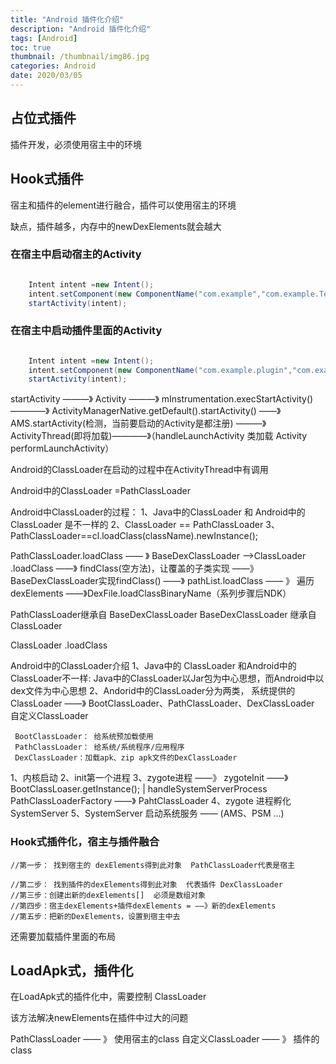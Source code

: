 ```yaml
---
title: "Android 插件化介绍"
description: "Android 插件化介绍"
tags: [Android]
toc: true
thumbnail: /thumbnail/img86.jpg
categories: Android
date: 2020/03/05
---
```


## 占位式插件
插件开发，必须使用宿主中的环境

<!--more-->
## Hook式插件

宿主和插件的element进行融合，插件可以使用宿主的环境

缺点，插件越多，内存中的newDexElements就会越大

### 在宿主中启动宿主的Activity

```java

    Intent intent =new Intent();
    intent.setComponent(new ComponentName("com.example","com.example.TestActivity"))
    startActivity(intent);

```

### 在宿主中启动插件里面的Activity

```java

    Intent intent =new Intent();
    intent.setComponent(new ComponentName("com.example.plugin","com.example.plugin.TestActivity"))
    startActivity(intent);

```

startActivity ———》 Activity ———》 mInstrumentation.execStartActivity() ————》 ActivityManagerNative.getDefault().startActivity() ——》 AMS.startActivity(检测，当前要启动的Activity是都注册) ———》 ActivityThread(即将加载)————》（handleLaunchActivity 类加载 Activity performLaunchActivity）




Android的ClassLoader在启动的过程中在ActivityThread中有调用         

Android中的ClassLoader =PathClassLoader


Android中ClassLoader的过程：
    1、Java中的ClassLoader 和 Android中的ClassLoader 是不一样的
    2、ClassLoader == PathClassLoader
    3、PathClassLoader==cl.loadClass(className).newInstance();

PathClassLoader.loadClass —— 》 BaseDexClassLoader ——>ClassLoader .loadClass ——》 findClass(空方法)，让覆盖的子类实现 ——》 BaseDexClassLoader实现findClass() ——》 pathList.loadClass —— 》 遍历dexElements ——》DexFile.loadClassBinaryName（系列步骤后NDK）

PathClassLoader继承自 BaseDexClassLoader 
BaseDexClassLoader 继承自 ClassLoader 


ClassLoader .loadClass

Android中的ClassLoader介绍
1、Java中的 ClassLoader 和Android中的ClassLoader不一样:
        Java中的ClassLoader以Jar包为中心思想，而Android中以dex文件为中心思想
2、Andorid中的ClassLoader分为两类，
        系统提供的ClassLoader ——》 BootClassLoader、PathClassLoader、DexClassLoader        
        自定义ClassLoader

     BootClassLoader： 给系统预加载使用
     PathClassLoader： 给系统/系统程序/应用程序
     DexClassLoader：加载apk、zip apk文件的DexClassLoader

1、内核启动
2、init第一个进程
3、zygote进程
   ——》 zygoteInit ——》 BootClassLoaser.getInstance(); | handleSystemServerProcess PathClassLoaderFactory ——》 PahtClassLoader
4、zygote 进程孵化 SystemServer
5、SystemServer 启动系统服务 —— (AMS、PSM ...)         



### Hook式插件化，宿主与插件融合

    //第一步： 找到宿主的 dexElements得到此对象  PathClassLoader代表是宿主

    //第二步： 找到插件的dexElements得到此对象  代表插件 DexClassLoader 
    //第三步：创建出新的dexElements[]  必须是数组对象
    //第四步：宿主dexElements+插件dexElements = ——》新的dexElements
    //第五步：把新的DexElements，设置到宿主中去   

还需要加载插件里面的布局


## LoadApk式，插件化

在LoadApk式的插件化中，需要控制 ClassLoader

该方法解决newElements在插件中过大的问题

PathClassLoader —— 》 使用宿主的class
自定义ClassLoader —— 》 插件的class



